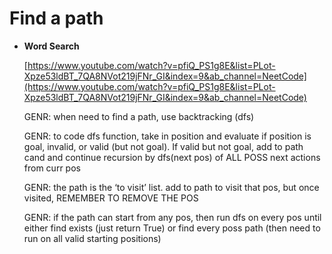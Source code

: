 # Find a path

- **Word Search**
    
    [https://www.youtube.com/watch?v=pfiQ_PS1g8E&list=PLot-Xpze53ldBT_7QA8NVot219jFNr_GI&index=9&ab_channel=NeetCode](https://www.youtube.com/watch?v=pfiQ_PS1g8E&list=PLot-Xpze53ldBT_7QA8NVot219jFNr_GI&index=9&ab_channel=NeetCode)
    
    GENR: when need to find a path, use backtracking (dfs)
    
    GENR: to code dfs function, take in position and evaluate if position is goal, invalid, or valid (but not goal). If valid but not goal, add to path cand and continue recursion by dfs(next pos) of ALL POSS next actions from curr pos
    
    GENR: the path is the ‘to visit’ list. add to path to visit that pos, but once visited, REMEMBER TO REMOVE THE POS
    
    GENR: if the path can start from any pos, then run dfs on every pos until either find exists (just return True) or find every poss path (then need to run on all valid starting positions)